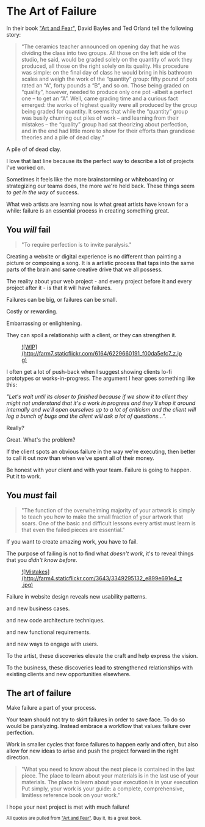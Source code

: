 # The Art of Failure

In their book <a href="http://www.amazon.com/Art-Fear-Observations-Rewards-Artmaking/dp/0961454733" target="_blank">"Art and Fear"</a>, David Bayles and Ted Orland tell the following story:

> “The ceramics teacher announced on opening day that he was dividing the class into two groups. All those on the left side of the studio, he said, would be graded solely on the quantity of work they produced, all those on the right solely on its quality. His procedure was simple: on the final day of class he would bring in his bathroom scales and weigh the work of the “quantity” group: fifty pound of pots rated an “A”, forty pounds a “B”, and so on. Those being graded on “quality”, however, needed to produce only one pot -albeit a perfect one – to get an “A”. Well, came grading time and a curious fact emerged: the works of highest quality were all produced by the group being graded for quantity. It seems that while the “quantity” group was busily churning out piles of work – and learning from their mistakes – the “quality” group had sat theorizing about perfection, and in the end had little more to show for their efforts than grandiose theories and a pile of dead clay.”

A pile of of dead clay. 

I love that last line because its the perfect way to describe a lot of projects I've worked on. 

Sometimes it feels like the more brainstorming or whiteboarding or strategizing our teams does, the more we're held back. These things seem _to get in the way_ of success.

What web artists are learning now is what great artists have known for a while: failure is an essential process in creating something great.


## You _will_ fail

> "To require perfection is to invite paralysis."

Creating a website or digital experience is no different than painting a picture or composing a song. It is a artistic process that taps into the same parts of the brain and same creative drive that we all possess. 

The reality about your web project - and every project before it and every project after it - is that it will have failures.

Failures can be big, or failures can be small.

Costly or rewarding.

Embarrassing or enlightening.

They can spoil a relationship with a client, or they can strengthen it.

<figure>
	<a href="http://www.flickr.com/photos/kevandotorg/6229660191/sizes/l/" target="_blank">![WIP](http://farm7.staticflickr.com/6164/6229660191_f00da5efc7_z.jpg)</a>
</figure>

I often get a lot of push-back when I suggest showing clients lo-fi prototypes or works-in-progress. The argument I hear goes something like this: 

_"Let's wait until its closer to finished because if we show it to client they might not understand that it's a work in progress and they'll shop it around internally and we'll open ourselves up to a lot of criticism and the client will log a bunch of bugs and the client will ask a lot of questions..."._

Really?

Great. What's the problem?

If the client spots an obvious failure in the way we're executing, then better to call it out now than when we've spent all of their money.

Be honest with your client and with your team. Failure is going to happen. Put it to work.


## You _must_ fail

> "The function of the overwhelming majority of your artwork is simply to teach you how to make the small fraction of your artwork that soars. One of the basic and difficult lessons every artist must learn is that even the failed pieces are essential."

If you want to create amazing work, you have to fail.

The purpose of failing is not to find what _doesn't work_, it's to reveal things that you _didn't know before_.


<figure>
	<a href="http://www.flickr.com/photos/auntiep/3349295132/" target="_blank">![Mistakes](http://farm4.staticflickr.com/3643/3349295132_e899e691e4_z.jpg)</a>
</figure>


Failure in website design reveals new usability patterns.

and new business cases.

and new code architecture techniques.

and new functional requirements.

and new ways to engage with users.

To the artist, these discoveries elevate the craft and help express the vision.

To the business, these discoveries lead to strengthened relationships with existing clients and new opportunities elsewhere.


## The art of failure

Make failure a part of your process. 

Your team should not try to skirt failures in order to save face. To do so would be paralyzing. Instead embrace a workflow that values failure over perfection.

Work in smaller cycles that force failures to happen early and often, but also allow for new ideas to arise and push the project forward in the right direction.

> "What you need to know about the next piece is contained in the last piece. The place to learn about your materials is in the last use of your materials. The place to learn about your execution is in your execution Put simply, your work is your guide: a complete, comprehensive, limitless reference book on your work."

I hope your next project is met with much failure!


<small>All quotes are pulled from <a href="http://www.amazon.com/Art-Fear-Observations-Rewards-Artmaking/dp/0961454733" target="_blank">"Art and Fear"</a>. Buy it, its a great book.</small>


